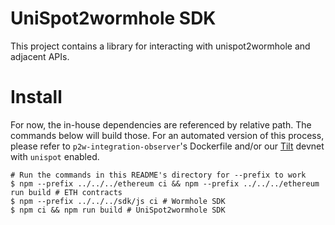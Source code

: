 # UniSpot2wormhole SDK

This project contains a library for interacting with unispot2wormhole and adjacent APIs.

# Install

For now, the in-house dependencies are referenced by relative
path. The commands below will build those. For an automated version of
this process, please refer to `p2w-integration-observer`'s Dockerfile and/or our [Tilt](https://tilt.dev)
devnet with `unispot` enabled.

```shell
# Run the commands in this README's directory for --prefix to work
$ npm --prefix ../../../ethereum ci && npm --prefix ../../../ethereum run build # ETH contracts
$ npm --prefix ../../../sdk/js ci # Wormhole SDK
$ npm ci && npm run build # UniSpot2wormhole SDK
```
